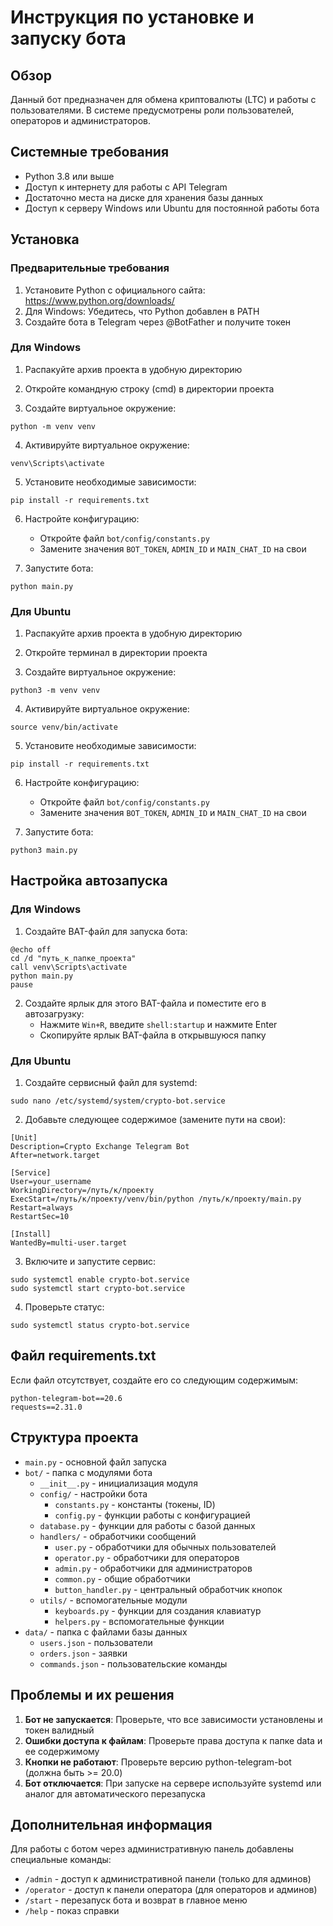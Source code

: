 # Инструкция по установке и запуску бота

## Обзор
Данный бот предназначен для обмена криптовалюты (LTC) и работы с пользователями. В системе предусмотрены роли пользователей, операторов и администраторов.

## Системные требования
- Python 3.8 или выше
- Доступ к интернету для работы с API Telegram
- Достаточно места на диске для хранения базы данных
- Доступ к серверу Windows или Ubuntu для постоянной работы бота

## Установка

### Предварительные требования
1. Установите Python с официального сайта: https://www.python.org/downloads/
2. Для Windows: Убедитесь, что Python добавлен в PATH
3. Создайте бота в Telegram через @BotFather и получите токен

### Для Windows

1. Распакуйте архив проекта в удобную директорию

2. Откройте командную строку (cmd) в директории проекта

3. Создайте виртуальное окружение:
```
python -m venv venv
```

4. Активируйте виртуальное окружение:
```
venv\Scripts\activate
```

5. Установите необходимые зависимости:
```
pip install -r requirements.txt
```

6. Настройте конфигурацию:
   - Откройте файл `bot/config/constants.py`
   - Замените значения `BOT_TOKEN`, `ADMIN_ID` и `MAIN_CHAT_ID` на свои

7. Запустите бота:
```
python main.py
```

### Для Ubuntu

1. Распакуйте архив проекта в удобную директорию

2. Откройте терминал в директории проекта

3. Создайте виртуальное окружение:
```
python3 -m venv venv
```

4. Активируйте виртуальное окружение:
```
source venv/bin/activate
```

5. Установите необходимые зависимости:
```
pip install -r requirements.txt
```

6. Настройте конфигурацию:
   - Откройте файл `bot/config/constants.py`
   - Замените значения `BOT_TOKEN`, `ADMIN_ID` и `MAIN_CHAT_ID` на свои

7. Запустите бота:
```
python3 main.py
```

## Настройка автозапуска

### Для Windows

1. Создайте BAT-файл для запуска бота:
```
@echo off
cd /d "путь_к_папке_проекта"
call venv\Scripts\activate
python main.py
pause
```

2. Создайте ярлык для этого BAT-файла и поместите его в автозагрузку:
   - Нажмите `Win+R`, введите `shell:startup` и нажмите Enter
   - Скопируйте ярлык BAT-файла в открывшуюся папку

### Для Ubuntu

1. Создайте сервисный файл для systemd:
```
sudo nano /etc/systemd/system/crypto-bot.service
```

2. Добавьте следующее содержимое (замените пути на свои):
```
[Unit]
Description=Crypto Exchange Telegram Bot
After=network.target

[Service]
User=your_username
WorkingDirectory=/путь/к/проекту
ExecStart=/путь/к/проекту/venv/bin/python /путь/к/проекту/main.py
Restart=always
RestartSec=10

[Install]
WantedBy=multi-user.target
```

3. Включите и запустите сервис:
```
sudo systemctl enable crypto-bot.service
sudo systemctl start crypto-bot.service
```

4. Проверьте статус:
```
sudo systemctl status crypto-bot.service
```

## Файл requirements.txt

Если файл отсутствует, создайте его со следующим содержимым:

```
python-telegram-bot==20.6
requests==2.31.0
```

## Структура проекта

- `main.py` - основной файл запуска
- `bot/` - папка с модулями бота
  - `__init__.py` - инициализация модуля
  - `config/` - настройки бота
    - `constants.py` - константы (токены, ID)
    - `config.py` - функции работы с конфигурацией
  - `database.py` - функции для работы с базой данных
  - `handlers/` - обработчики сообщений
    - `user.py` - обработчики для обычных пользователей
    - `operator.py` - обработчики для операторов
    - `admin.py` - обработчики для администраторов
    - `common.py` - общие обработчики
    - `button_handler.py` - центральный обработчик кнопок
  - `utils/` - вспомогательные модули
    - `keyboards.py` - функции для создания клавиатур
    - `helpers.py` - вспомогательные функции
- `data/` - папка с файлами базы данных
  - `users.json` - пользователи
  - `orders.json` - заявки
  - `commands.json` - пользовательские команды

## Проблемы и их решения

1. **Бот не запускается**: Проверьте, что все зависимости установлены и токен валидный
2. **Ошибки доступа к файлам**: Проверьте права доступа к папке data и ее содержимому
3. **Кнопки не работают**: Проверьте версию python-telegram-bot (должна быть >= 20.0)
4. **Бот отключается**: При запуске на сервере используйте systemd или аналог для автоматического перезапуска

## Дополнительная информация

Для работы с ботом через административную панель добавлены специальные команды:
- `/admin` - доступ к административной панели (только для админов)
- `/operator` - доступ к панели оператора (для операторов и админов)
- `/start` - перезапуск бота и возврат в главное меню
- `/help` - показ справки